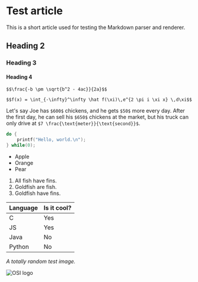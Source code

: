 # Test article

This is a short article used for testing the Markdown parser and renderer.

## Heading 2

### Heading 3

#### Heading 4

`$$\frac{-b \pm \sqrt{b^2 - 4ac}}{2a}$$`

`$$f(x) = \int_{-\infty}^\infty \hat f(\xi)\,e^{2 \pi i \xi x} \,d\xi$$`

Let's say Joe has `$600$` chickens, and he gets `$50$` more every day. After the first day, he can sell his `$650$` chickens at the market, but his truck can only drive at `$7 \frac{\text{meter}}{\text{second}}$`.

```c
do {
    printf("Hello, world.\n");    
} while(0);
```

* Apple
* Orange
* Pear

1. All fish have fins.
2. Goldfish are fish.
3. Goldfish have fins.

| Language | Is it cool? |
|----------|-------------|
| C | Yes |
| JS | Yes |
| Java | No |
| Python | No |

*A totally random test image.*

![OSI logo](static/images/osi_logo.png)